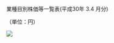 業種目別株価等一覧表(平成30年 $3.4$ 月分)

（単位：円）

![](https://www.nta.go.jp/tmp/797be81a-4102-4264-972f-a566023db7ea/images/8386d44c7713eae32e14b6af84014a0e196a10f0428fb288cf5d01adb0dc803a.jpg)